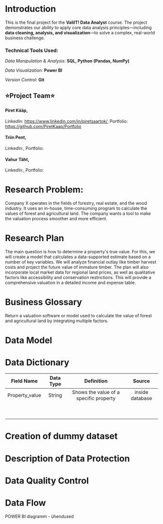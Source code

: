 # Introduction
This is the final project for the **ValiIT! Data Analyst** course. The project demonstrates our ability to apply core data analysis principles—including **data cleaning, analysis, and visualization**—to solve a complex, real-world business challenge.
### Technical Tools Used:
*Data Manipulation & Analysis:* **SQL, Python (Pandas, NumPy)**

*Data Visualization:* **Power BI**

*Version Control:* **Git**

## ⭐Project Team⭐
#### **Piret Kääp**, 
LinkedIn: https://www.linkedin.com/in/piretsaartok/, Portfolio: https://github.com/PiretKaap/Portfolio

#### **Triin Pent**,
LinkedIn:, Portfolio: 

#### **Vahur Täht**, 
LinkedIn:, Portfolio: 

# Research Problem:  
Company X operates in the fields of forestry, real estate, and the wood industry. It uses an in-house, time-consuming program to calculate the values of forest and agricultural land. The company wants a tool to make the valuation process smoother and more efficient.

# Research Plan 
The main question is how to determine a property's true value. For this, we will create a model that calculates a data-supported estimate based on a number of key variables. We will analyze financial outlay like timber harvest costs and project the future value of immature timber. The plan will also incorporate local market data for regional land prices, as well as qualitative factors like accessibility and conservation restrictions. This will provide a comprehensive valuation in a detailed income and expense table.



# Business Glossary
Return a valuation software or model used to calculate the value of forest and agricultural land by integrating multiple factors.

# Data Model

# Data Dictionary
| Field Name | Data Type | Definition | Source |
|:---:|:---:|:---:|:---:|
|Property_value |String|Shows the value of a specific property|inside database|
| | | | |
| | | | |
| | | | |
| | | | |
| | | | |
| | | | |
| | | | |
| | | | |
| | | | |

# Creation of dummy dataset

# Description of Data Protection

# Data Quality Control 

# Data Flow 
POWER BI diagramm - ühendused 

